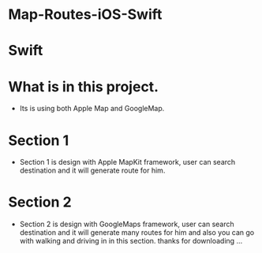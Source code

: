# Map-Routes-iOS-Swift
# Swift

# What is in this project.
- Its is using both Apple Map and GoogleMap.

# Section 1
- Section 1 is design with Apple MapKit framework, user can search destination and it will generate route for him.

# Section 2
- Section 2 is design with GoogleMaps framework, user can search destination and it will generate many routes for him and also you can go with walking and driving in in this section.
thanks for downloading ...
